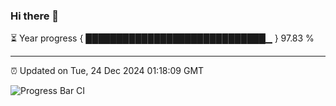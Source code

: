 ### Hi there 👋

⏳ Year progress { █████████████████████████████▁ } 97.83 %

---

⏰ Updated on Tue, 24 Dec 2024 01:18:09 GMT

![Progress Bar CI](https://github.com/liununu/liununu/workflows/Progress%20Bar%20CI/badge.svg)
